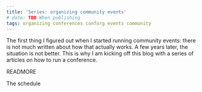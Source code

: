 ```yaml
---
title: 'Series: organizing community events'
# date: TBD When publishing
tags: organizing conferences conforg events community
---
```


The first thing I figured out when I started running community events: there is not much written about how that actually works. A few years later, the situation is not better. This is why I am kicking off this blog with a series of articles on how to run a conference.

READMORE

The schedule
